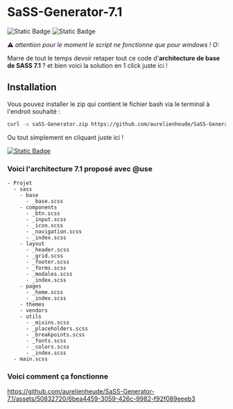 # SaSS-Generator-7.1
![Static Badge](https://img.shields.io/badge/v1-green)
![Static Badge](https://img.shields.io/badge/sass-pink?style=flat&logo=sass)

:warning: *attention pour le moment le script ne fonctionne que pour windows ! O:*

Marre de tout le temps devoir retaper tout ce code d'**architecture de base de SASS 7.1** ? et bien voici la solution en 1 click juste ici !

## Installation

Vous pouvez installer le zip qui contient le fichier bash via le terminal à l'endroit souhaité :

```bash
curl -o saSS-Generator.zip https://github.com/aurelienheude/SaSS-Generator-7.1/archive/refs/heads/main.zip
```

Ou tout simplement en cliquant juste ici !

[![Static Badge](https://img.shields.io/badge/TELECHARGER-white?style=for-the-badge)](https://github.com/aurelienheude/SaSS-Generator-7.1/archive/refs/heads/main.zip)


### Voici l'architecture 7.1 proposé avec @use

```
- Projet
  - sass
    - base
      - _base.scss
    - components
      - _btn.scss
      - _input.scss
      - _icon.scss
      - _navigation.scss
      - _index.scss
    - layout
      - _header.scss
      - _grid.scss
      - _footer.scss
      - _forms.scss
      - _modales.scss
      - _index.scss
    - pages
      - _home.scss
      - _index.scss
    - themes
    - vendors
    - utils
      - _mixins.scss
      - _placeholders.scss
      - _breakpoints.scss
      - _fonts.scss
      - _colors.scss
      - _index.scss
  - main.scss
```
### Voici comment ça fonctionne

https://github.com/aurelienheude/SaSS-Generator-7.1/assets/50832720/6bea4459-3059-426c-9982-f92f089eeeb3


